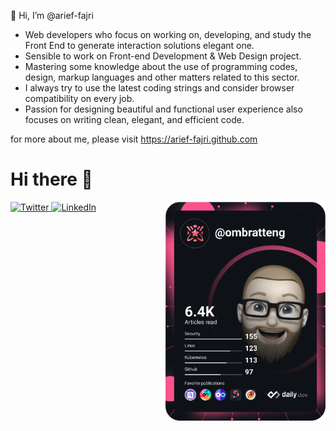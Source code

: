 

👋 Hi, I’m @arief-fajri

- Web developers who focus on working on, developing, and study the Front End to generate interaction solutions elegant one.
- Sensible to work on Front-end Development & Web Design project.
- Mastering some knowledge about the use of programming codes, design, markup languages and other matters related to this sector.
- I always try to use the latest coding strings and consider browser compatibility on every job.
- Passion for designing beautiful and functional user experience also focuses on writing clean, elegant, and efficient code.

for more about me, please visit https://arief-fajri.github.com


   
# Hi there 👋

<div align="left">
  <a href="https://twitter.com/omBratteng">
    <img
      src="https://img.shields.io/twitter/follow/omBratteng?label=Twitter&logo=twitter&style=flat-square&color=1da1f2&logoColor=ffffff"
      alt="Twitter"
    />
  </a>
  <a href="https://github.com/omBratteng">
    <img
      src="https://img.shields.io/static/v1?logo=linkedin&style=flat-square&color=0072b1&label=LinkedIn&message=%E2%98%86"
      alt="LinkedIn"
    />
  </a>

  <a href="https://app.daily.dev/arief_" target="_blank">
    <img
      width="256"
      align="right"
      src="https://raw.githubusercontent.com/omBratteng/omBratteng/devcard/devcard.svg"
    />
  </a>
</div>
